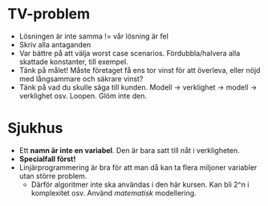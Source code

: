 # TV-problem
* Lösningen är inte samma != vår lösning är fel
* Skriv alla antaganden
* Var bättre på att välja worst case scenarios. Fördubbla/halvera alla skattade konstanter, till exempel.
* Tänk på målet! Måste företaget få ens tor vinst för att överleva, eller nöjd med långsammare och säkrare vinst?
* Tänk på vad du skulle säga till kunden. Modell -> verklighet -> modell -> verklighet osv. Loopen. Glöm inte den.

# Sjukhus
* Ett **namn är inte en variabel**. Den är bara satt till nåt i verkligheten.
* **Specialfall först!**
* Linjärprogrammering är bra för att man då kan ta flera miljoner variabler utan större problem.
  * Därför algoritmer inte ska användas i den här kursen. Kan bli 2^n i komplexitet osv. Använd *matematisk* modellering.
